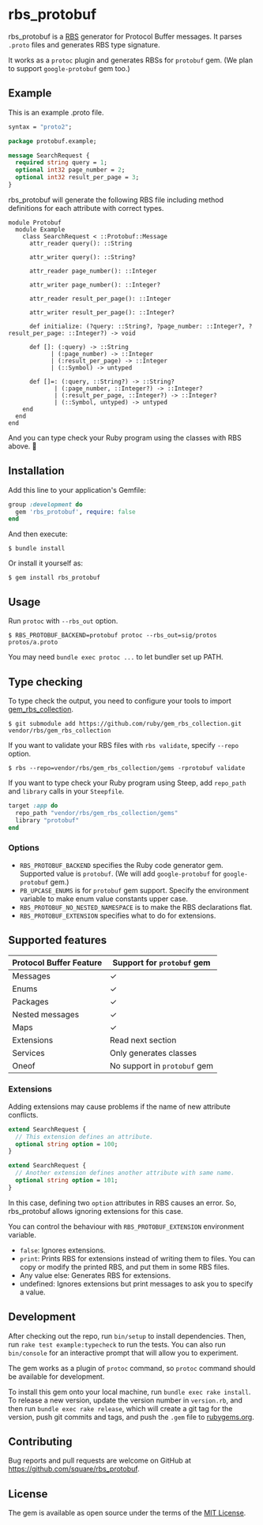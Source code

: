 # rbs_protobuf

rbs_protobuf is a [RBS](https://github.com/ruby/rbs) generator for Protocol Buffer messages. It parses `.proto` files and generates RBS type signature.

It works as a `protoc` plugin and generates RBSs for `protobuf` gem. (We plan to support `google-protobuf` gem too.)

## Example

This is an example .proto file.

```proto
syntax = "proto2";

package protobuf.example;

message SearchRequest {
  required string query = 1;
  optional int32 page_number = 2;
  optional int32 result_per_page = 3;
}
```

rbs_protobuf will generate the following RBS file including method definitions for each attribute with correct types. 

```rbs
module Protobuf
  module Example
    class SearchRequest < ::Protobuf::Message
      attr_reader query(): ::String

      attr_writer query(): ::String?

      attr_reader page_number(): ::Integer

      attr_writer page_number(): ::Integer?

      attr_reader result_per_page(): ::Integer

      attr_writer result_per_page(): ::Integer?

      def initialize: (?query: ::String?, ?page_number: ::Integer?, ?result_per_page: ::Integer?) -> void

      def []: (:query) -> ::String
            | (:page_number) -> ::Integer
            | (:result_per_page) -> ::Integer
            | (::Symbol) -> untyped

      def []=: (:query, ::String?) -> ::String?
             | (:page_number, ::Integer?) -> ::Integer?
             | (:result_per_page, ::Integer?) -> ::Integer?
             | (::Symbol, untyped) -> untyped
    end
  end
end
```

And you can type check your Ruby program using the classes with RBS above. 💪

## Installation

Add this line to your application's Gemfile:

```ruby
group :development do
  gem 'rbs_protobuf', require: false
end
```

And then execute:

    $ bundle install

Or install it yourself as:

    $ gem install rbs_protobuf

## Usage

Run `protoc` with `--rbs_out` option.

    $ RBS_PROTOBUF_BACKEND=protobuf protoc --rbs_out=sig/protos protos/a.proto

You may need `bundle exec protoc ...` to let bundler set up PATH.

## Type checking

To type check the output, you need to configure your tools to import [gem_rbs_collection](https://github.com/ruby/gem_rbs_collection).

    $ git submodule add https://github.com/ruby/gem_rbs_collection.git vendor/rbs/gem_rbs_collection

If you want to validate your RBS files with `rbs validate`, specify `--repo` option.

    $ rbs --repo=vendor/rbs/gem_rbs_collection/gems -rprotobuf validate

If you want to type check your Ruby program using Steep, add `repo_path` and `library` calls in your `Steepfile`.

```ruby
target :app do
  repo_path "vendor/rbs/gem_rbs_collection/gems"
  library "protobuf"
end
```

### Options

* `RBS_PROTOBUF_BACKEND` specifies the Ruby code generator gem. Supported value is `protobuf`. (We will add `google-protobuf` for `google-protobuf` gem.)
* `PB_UPCASE_ENUMS` is for `protobuf` gem support. Specify the environment variable to make enum value constants upper case.
* `RBS_PROTOBUF_NO_NESTED_NAMESPACE` is to make the RBS declarations flat.
* `RBS_PROTOBUF_EXTENSION` specifies what to do for extensions.

## Supported features

| Protocol Buffer Feature | Support for `protobuf` gem |
|-------------------------|----------------------------|
| Messages                | ✓                          |
| Enums                   | ✓                          |
| Packages                | ✓                          |
| Nested messages         | ✓                          |
| Maps                    | ✓                          |
| Extensions              | Read next section          |
| Services                | Only generates classes     |
| Oneof                   | No support in `protobuf` gem |

### Extensions

Adding extensions may cause problems if the name of new attribute conflicts.

```proto
extend SearchRequest {
  // This extension defines an attribute.
  optional string option = 100;
}

extend SearchRequest {
  // Another extension defines another attribute with same name.
  optional string option = 101;
}
```

In this case, defining two `option` attributes in RBS causes an error.
So, rbs_protobuf allows ignoring extensions for this case.

You can control the behaviour with `RBS_PROTOBUF_EXTENSION` environment variable.

* `false`: Ignores extensions.
* `print`: Prints RBS for extensions instead of writing them to files. You can copy or modify the printed RBS, and put them in some RBS files.
* Any value else: Generates RBS for extensions.
* undefined: Ignores extensions but print messages to ask you to specify a value.

## Development

After checking out the repo, run `bin/setup` to install dependencies. Then, run `rake test example:typecheck` to run the tests. You can also run `bin/console` for an interactive prompt that will allow you to experiment.

The gem works as a plugin of `protoc` command, so `protoc` command should be available for development.

To install this gem onto your local machine, run `bundle exec rake install`. To release a new version, update the version number in `version.rb`, and then run `bundle exec rake release`, which will create a git tag for the version, push git commits and tags, and push the `.gem` file to [rubygems.org](https://rubygems.org).

## Contributing

Bug reports and pull requests are welcome on GitHub at https://github.com/square/rbs_protobuf.


## License

The gem is available as open source under the terms of the [MIT License](https://opensource.org/licenses/MIT).
